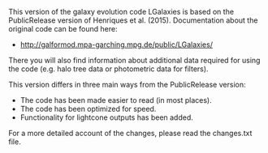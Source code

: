 

This version of the galaxy evolution code LGalaxies is based on the PublicRelease version of Henriques et al. (2015). Documentation about the original code can be found here:
- http://galformod.mpa-garching.mpg.de/public/LGalaxies/

There you will also find information about additional data required for using the code (e.g. halo tree data or photometric data for filters).

This version differs in three main ways from the PublicRelease version:
- The code has been made easier to read (in most places).
- The code has been optimized for speed.
- Functionality for lightcone outputs has been added.

For a more detailed account of the changes, please read the changes.txt file.
